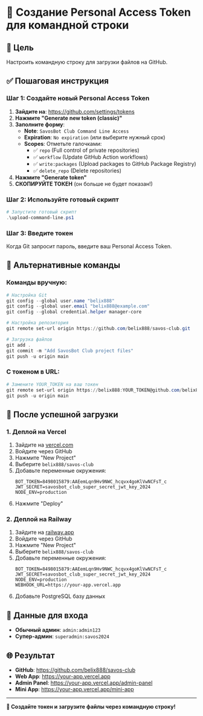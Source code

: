 # 🔑 Создание Personal Access Token для командной строки

## 🎯 Цель
Настроить командную строку для загрузки файлов на GitHub.

## ✅ Пошаговая инструкция

### Шаг 1: Создайте новый Personal Access Token

1. **Зайдите на**: https://github.com/settings/tokens
2. **Нажмите "Generate new token (classic)"**
3. **Заполните форму**:
   - **Note**: `SavosBot Club Command Line Access`
   - **Expiration**: `No expiration` (или выберите нужный срок)
   - **Scopes**: Отметьте галочками:
     - ✅ `repo` (Full control of private repositories)
     - ✅ `workflow` (Update GitHub Action workflows)
     - ✅ `write:packages` (Upload packages to GitHub Package Registry)
     - ✅ `delete_repo` (Delete repositories)
4. **Нажмите "Generate token"**
5. **СКОПИРУЙТЕ ТОКЕН** (он больше не будет показан!)

### Шаг 2: Используйте готовый скрипт

```powershell
# Запустите готовый скрипт
.\upload-command-line.ps1
```

### Шаг 3: Введите токен
Когда Git запросит пароль, введите ваш Personal Access Token.

## 🔧 Альтернативные команды

### Команды вручную:
```powershell
# Настройка Git
git config --global user.name "belix888"
git config --global user.email "belix888@example.com"
git config --global credential.helper manager-core

# Настройка репозитория
git remote set-url origin https://github.com/belix888/savos-club.git

# Загрузка файлов
git add .
git commit -m "Add SavosBot Club project files"
git push -u origin main
```

### С токеном в URL:
```powershell
# Замените YOUR_TOKEN на ваш токен
git remote set-url origin https://belix888:YOUR_TOKEN@github.com/belix888/savos-club.git
git push -u origin main
```

## 🎯 После успешной загрузки

### 1. Деплой на Vercel
1. Зайдите на [vercel.com](https://vercel.com)
2. Войдите через GitHub
3. Нажмите "New Project"
4. Выберите `belix888/savos-club`
5. Добавьте переменные окружения:
   ```
   BOT_TOKEN=8498015879:AAEemLqn9Hv9NWC_hcqvx4goKlVwNCFsT_c
   JWT_SECRET=savosbot_club_super_secret_jwt_key_2024
   NODE_ENV=production
   ```
6. Нажмите "Deploy"

### 2. Деплой на Railway
1. Зайдите на [railway.app](https://railway.app)
2. Войдите через GitHub
3. Нажмите "New Project"
4. Выберите `belix888/savos-club`
5. Добавьте переменные окружения:
   ```
   BOT_TOKEN=8498015879:AAEemLqn9Hv9NWC_hcqvx4goKlVwNCFsT_c
   JWT_SECRET=savosbot_club_super_secret_jwt_key_2024
   NODE_ENV=production
   WEBHOOK_URL=https://your-app.vercel.app
   ```
6. Добавьте PostgreSQL базу данных

## 🔑 Данные для входа
- **Обычный админ**: `admin:admin123`
- **Супер-админ**: `superadmin:savos2024`

## 🌐 Результат
- **GitHub**: https://github.com/belix888/savos-club
- **Web App**: https://your-app.vercel.app
- **Admin Panel**: https://your-app.vercel.app/admin-panel
- **Mini App**: https://your-app.vercel.app/mini-app

---

**🚀 Создайте токен и загрузите файлы через командную строку!**
